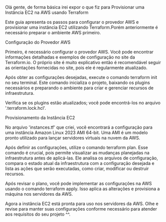Olá gente, de forma básica irei expor o que fiz para
Provisionar uma Instância EC2 na AWS usando Terraform

Este guia apresenta os passos para configurar o provedor AWS e provisionar uma instância EC2 utilizando Terraform.Porém anteriormente é necessário preparar o ambiente AWS primeiro.

Configuração do Provedor AWS

Primeiro, é necessário configurar o provedor AWS. Você pode encontrar informações detalhadas e exemplos de configuração no site da Terraform.io. O próprio site é muito explicativo então é recomendável seguir as orientações fornecidas no site, pois ele é regularmente atualizado.

Após obter as configurações desejadas, execute o comando terraform init no seu terminal. Este comando inicializa o projeto, baixando os plugins necessários e preparando o ambiente para criar e gerenciar recursos de infraestrutura.

Verifica se os plugins estão atualizados; você pode encontrá-los no arquivo '.terraform.lock.hcl'.

Provisionamento da Instância EC2

No arquivo 'instances.tf' que criei, você encontrará a configuração para uma instância Amazon Linux 2023 AMI 64-bit. Uma AMI é um modelo pronto utilizado para lançar servidores virtuais na nuvem da AWS.

Após definir as configurações, utilize o comando terraform plan. Esse comando é crucial, pois permite visualizar as mudanças planejadas na infraestrutura antes de aplicá-las. Ele analisa os arquivos de configuração, compara o estado atual da infraestrutura com a configuração desejada e lista as ações que serão executadas, como criar, modificar ou destruir recursos.

Após revisar o plano, você pode implementar as configurações na AWS usando o comando terraform apply. Isso aplica as alterações e provisiona a máquina nos servidores da AWS.

Agora a instância EC2 está pronta para uso nos servidores da AWS. Olhe e revise para manter suas configurações conforme necessário para atender aos requisitos do seu projeto ^^.

